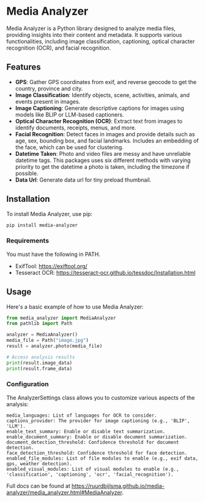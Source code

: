 # Media Analyzer

Media Analyzer is a Python library designed to analyze media files, providing insights into their
content and metadata. It supports various functionalities, including image classification,
captioning, optical character recognition (OCR), and facial recognition.

## Features

- **GPS**: Gather GPS coordinates from exif, and reverse geocode to get the country, province and
  city.
- **Image Classification**: Identify objects, scene, activities, animals, and events present in
  images.
- **Image Captioning**: Generate descriptive captions for images using models like BLIP or
  LLM-based captioners.
- **Optical Character Recognition (OCR)**: Extract text from images to identify documents, receipts,
  menus, and more.
- **Facial Recognition**: Detect faces in images and provide details such as age, sex, bounding box,
  and facial
  landmarks. Includes an embedding of the face, which can be used for clustering.
- **Datetime Taken**: Photo and video files are messy and have unreliable datetime tags. This
  packages uses six different methods with varying priority to get the datetime a photo is taken,
  including the timezone if possible.
- **Data Url**: Generate data url for tiny preload thumbnail.

## Installation

To install Media Analyzer, use pip:

```bash
pip install media-analyzer
```

### Requirements

You must have the following in PATH.

* ExifTool: https://exiftool.org/
* Tesseract OCR: https://tesseract-ocr.github.io/tessdoc/Installation.html

## Usage

Here's a basic example of how to use Media Analyzer:

```python
from media_analyzer import MediaAnalyzer
from pathlib import Path

analyzer = MediaAnalyzer()
media_file = Path("image.jpg")
result = analyzer.photo(media_file)

# Access analysis results
print(result.image_data)
print(result.frame_data)
```

### Configuration

The AnalyzerSettings class allows you to customize various aspects of the analysis:

    media_languages: List of languages for OCR to consider.
    captions_provider: The provider for image captioning (e.g., 'BLIP', 'LLM').
    enable_text_summary: Enable or disable text summarization.
    enable_document_summary: Enable or disable document summarization.
    document_detection_threshold: Confidence threshold for document detection.
    face_detection_threshold: Confidence threshold for face detection.
    enabled_file_modules: List of file modules to enable (e.g., exif data, gps, weather detection).
    enabled_visual_modules: List of visual modules to enable (e.g., 'classification', 'captioning', 'ocr', 'facial_recognition').

Full docs can be found
at https://ruurdbijlsma.github.io/media-analyzer/media_analyzer.html#MediaAnalyzer.